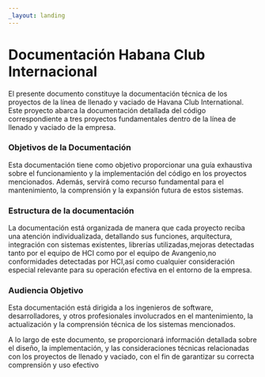 ```yaml
---
_layout: landing
---
```

# Documentación Habana Club Internacional

El presente documento constituye la documentación técnica de los proyectos de la línea de llenado y vaciado de Havana Club International. Este proyecto abarca la documentación detallada del código correspondiente a tres proyectos fundamentales dentro de la línea de llenado y vaciado de la empresa.

### Objetivos de la Documentación

Esta documentación tiene como objetivo proporcionar una guía exhaustiva sobre el funcionamiento y la implementación del código en los proyectos mencionados. Además, servirá como recurso fundamental para el mantenimiento, la comprensión y la expansión futura de estos sistemas.

### Estructura de la documentación

La documentación está organizada de manera que cada proyecto reciba una atención individualizada, detallando sus funciones, arquitectura, integración con sistemas existentes, librerías utilizadas,mejoras detectadas tanto por el equipo de HCI como por el equipo de Avangenio,no conformidades detectadas por  HCI,así como cualquier consideración especial relevante para su operación efectiva en el entorno de la empresa.

### Audiencia Objetivo

Esta documentación está dirigida a los ingenieros de software, desarrolladores, y otros profesionales involucrados en el mantenimiento, la actualización y la comprensión técnica de los sistemas mencionados.

A lo largo de este documento, se proporcionará información detallada sobre el diseño, la implementación, y las consideraciones técnicas relacionadas con los proyectos de llenado y vaciado, con el fin de garantizar su correcta comprensión y uso efectivo

